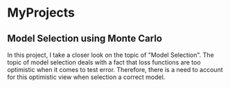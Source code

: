 # MyProjects
## Model Selection using Monte Carlo 
In this project, I take a closer look on the topic of "Model Selection". The topic of model selection deals with a fact that loss functions are too optimistic when it comes to test error. Therefore, there is a need to account for this optimistic view when selection a correct model. 
